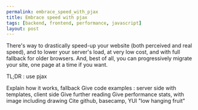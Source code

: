 ```yaml
---
permalink: embrace_speed_with_pjax
title: Embrace speed with pjax
tags: [backend, frontend, performance, javascript]
layout: post
---
```

There's way to drastically speed-up your website (both perceived and real speed), and to lower your server's load, at very low cost, and with full fallback for older browsers. And, best of all, you can progressively migrate your site, one page at a time if you want.

TL;DR : use pjax

Explain how it works, fallback
Give code examples : server side with templates, client side
Give further reading
Give performance stats, with image including drawing
Cite github, basecamp, YUI
"low hanging fruit"
